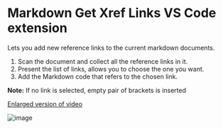 # Markdown Get Xref Links VS Code extension

Lets you add new reference links to the current markdown documents.

1. Scan the document and collect all the reference links in it.
2. Present the list of links, allows you to choose the one you want.
3. Add the Markdown code that refers to the chosen link.

**Note:** If no link is selected, empty pair of brackets is inserted

[Enlarged version of video](https://raw.githubusercontent.com/dfinke/vscode-GetXrefLink/master/images/GetXRefLink.gif)

![image](https://raw.githubusercontent.com/dfinke/vscode-GetXrefLink/master/images/GetXRefLink.gif)